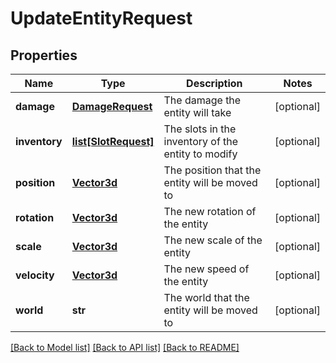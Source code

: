 # UpdateEntityRequest

## Properties
Name | Type | Description | Notes
------------ | ------------- | ------------- | -------------
**damage** | [**DamageRequest**](DamageRequest.md) | The damage the entity will take | [optional] 
**inventory** | [**list[SlotRequest]**](SlotRequest.md) | The slots in the inventory of the entity to modify | [optional] 
**position** | [**Vector3d**](Vector3d.md) | The position that the entity will be moved to | [optional] 
**rotation** | [**Vector3d**](Vector3d.md) | The new rotation of the entity | [optional] 
**scale** | [**Vector3d**](Vector3d.md) | The new scale of the entity | [optional] 
**velocity** | [**Vector3d**](Vector3d.md) | The new speed of the entity | [optional] 
**world** | **str** | The world that the entity will be moved to | [optional] 

[[Back to Model list]](../README.md#documentation-for-models) [[Back to API list]](../README.md#documentation-for-api-endpoints) [[Back to README]](../README.md)


